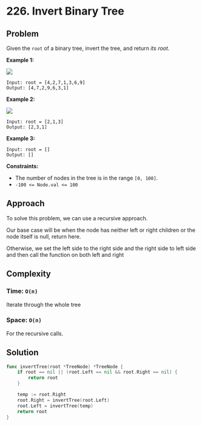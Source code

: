 # 226. Invert Binary Tree

## Problem

Given the `root` of a binary tree, invert the tree, and return _its root_.

**Example 1:**

![](https://assets.leetcode.com/uploads/2021/03/14/invert1-tree.jpg)

```
Input: root = [4,2,7,1,3,6,9]
Output: [4,7,2,9,6,3,1]

```

**Example 2:**

![](https://assets.leetcode.com/uploads/2021/03/14/invert2-tree.jpg)

```
Input: root = [2,1,3]
Output: [2,3,1]

```

**Example 3:**

```
Input: root = []
Output: []

```

**Constraints:**

- The number of nodes in the tree is in the range `[0, 100]`.
- `-100 <= Node.val <= 100`

## Approach
To solve this problem, we can use a recursive approach.

Our base case will be when the node has neither left or right children or the node itself is null, return here.

Otherwise, we set the left side to the right side and the right side to left side and then call the function on both left and right

## Complexity
### Time: `O(n)`
Iterate through the whole tree

### Space: `O(n)`
For the recursive calls.

## Solution

```go
func invertTree(root *TreeNode) *TreeNode {
	if root == nil || (root.Left == nil && root.Right == nil) {
		return root
	}

	temp := root.Right
	root.Right = invertTree(root.Left)
	root.Left = invertTree(temp)
	return root
}

```
